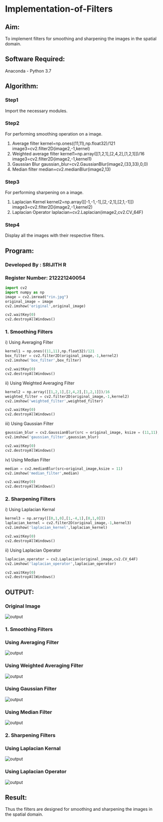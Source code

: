 # Implementation-of-Filters

## Aim:

To implement filters for smoothing and sharpening the images in the spatial domain.

## Software Required:

Anaconda - Python 3.7

## Algorithm:

### Step1

Import the necessary modules.

### Step2

For performing smoothing operation on a image.

1. Average filter
   kernel=np.ones((11,11),np.float32)/121
   image3=cv2.filter2D(image2,-1,kernel)
2. Weighted average filter
   kernel1=np.array([[1,2,1],[2,4,2],[1,2,1]])/16
   image3=cv2.filter2D(image2,-1,kernel1)
3. Gaussian Blur
   gaussian_blur=cv2.GaussianBlur(image2,(33,33),0,0)
4. Median filter
   median=cv2.medianBlur(image2,13)

### Step3

For performing sharpening on a image.

1. Laplacian Kernel
   kernel2=np.array([[-1,-1,-1],[2,-2,1],[2,1,-1]])
   image3=cv2.filter2D(image2,-1,kernel2)
2. Laplacian Operator
   laplacian=cv2.Laplacian(image2,cv2.CV_64F)

### Step4

Display all the images with their respective filters.

## Program:

### Developed By : SRIJITH R

### Register Number: 212221240054

```python
import cv2
import numpy as np
image = cv2.imread("rin.jpg")
original_image = image
cv2.imshow('original',original_image)

cv2.waitKey(0)
cv2.destroyAllWindows()
```

### 1. Smoothing Filters

i) Using Averaging Filter

```Python
kernel1 = np.ones((11,11),np.float32)/121
box_filter = cv2.filter2D(original_image,-1,kernel2)
cv2.imshow('box_filter',box_filter)

cv2.waitKey(0)
cv2.destroyAllWindows()

```

ii) Using Weighted Averaging Filter

```Python
kernel2 = np.array([[1,2,1],[2,4,2],[1,2,1]])/16
weighted_filter = cv2.filter2D(original_image,-1,kernel2)
cv2.imshow('weighted_filter',weighted_filter)

cv2.waitKey(0)
cv2.destroyAllWindows()

```

iii) Using Gaussian Filter

```Python
gaussian_blur = cv2.GaussianBlur(src = original_image, ksize = (11,11), sigmaX=0, sigmaY=0)
cv2.imshow('gaussian_filter',gaussian_blur)

cv2.waitKey(0)
cv2.destroyAllWindows()

```

iv) Using Median Filter

```Python
median = cv2.medianBlur(src=original_image,ksize = 11)
cv2.imshow('median_filter',median)

cv2.waitKey(0)
cv2.destroyAllWindows()
```

### 2. Sharpening Filters

i) Using Laplacian Kernal

```Python
kernel3 = np.array([[0,1,0],[1,-4,1],[0,1,0]])
laplacian_kernel = cv2.filter2D(original_image,-1,kernel3)
cv2.imshow('laplacian_kernel',laplacian_kernel)

cv2.waitKey(0)
cv2.destroyAllWindows()

```

ii) Using Laplacian Operator

```Python
laplacian_operator = cv2.Laplacian(original_image,cv2.CV_64F)
cv2.imshow('laplacian_operator',laplacian_operator)

cv2.waitKey(0)
cv2.destroyAllWindows()
```

## OUTPUT:

### Original Image

![output](ss1.PNG)

### 1. Smoothing Filters

### Using Averaging Filter

![output](ss2.PNG)

### Using Weighted Averaging Filter

![output](ss3.PNG)

### Using Gaussian Filter

![output](ss4.PNG)

### Using Median Filter

![output](ss5.PNG)

### 2. Sharpening Filters

### Using Laplacian Kernal

![output](ss6.PNG)

### Using Laplacian Operator

![output](ss7.PNG)

## Result:

Thus the filters are designed for smoothing and sharpening the images in the spatial domain.
